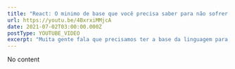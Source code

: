 ```yaml
---
title: "React: O minimo de base que você precisa saber para não sofrer começando com a ferramenta #ReactJS"
url: https://youtu.be/4BxrxiMMjcA
date: 2021-07-02T03:00:00.000Z
postType: YOUTUBE_VIDEO
excerpt: "Muita gente fala que precisamos ter a base da linguagem para poder aprender um framework como React, mas o que é a base? Como visualizar isso? Nesse vídeo eu faço um exercicio de separar conceitos com vocês em cima da própria API do React! Extraindo o que de JavaScript é importante ser aprendido "
---
```


No content

